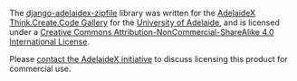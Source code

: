 The [django-adelaidex-zipfile](https://github.com/pomegranited/django-adelaidex-zipfile/) library was written for the [AdelaideX Think.Create.Code Gallery](https://github.com/pomegranited/think-create-code) for the [University of Adelaide](https://www.adelaide.edu.au/adelaidex), and is licensed under a [Creative Commons Attribution-NonCommercial-ShareAlike 4.0 International License](http://creativecommons.org/licenses/by-nc-sa/4.0/).

Please [contact the AdelaideX initiative](mailto:adelaidex@adelaide.edu.au) to discuss licensing this product for commercial use.
